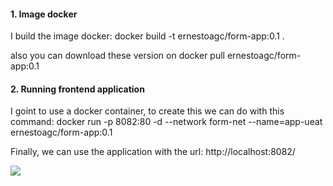 #### **1.  Image docker**
I build the image docker: docker build -t ernestoagc/form-app:0.1 .

also you can download these version on 
docker pull ernestoagc/form-app:0.1

#### **2. Running frontend application**
I goint to use a docker container, to create this we can do with this command:
docker run -p 8082:80 -d  --network form-net  --name=app-ueat ernestoagc/form-app:0.1

Finally, we can use the application with the url: http://localhost:8082/

![](https://i.imgur.com/RAc13O2.jpg)